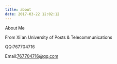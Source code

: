 ```yaml
---
title: about
date: 2017-03-22 12:02:12
---
```

About Me

From Xi`an University of Posts & Telecommunications

QQ:767704716

Email:767704716@qq.com